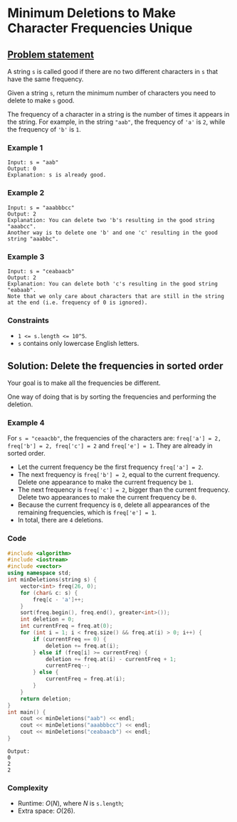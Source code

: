 # Minimum Deletions to Make Character Frequencies Unique

## [Problem statement](https://leetcode.com/problems/minimum-deletions-to-make-character-frequencies-unique/)

A string `s` is called good if there are no two different characters in `s` that have the same frequency.

Given a string `s`, return the minimum number of characters you need to delete to make `s` good.

The frequency of a character in a string is the number of times it appears in the string. For example, in the string `"aab"`, the frequency of `'a'` is `2`, while the frequency of `'b'` is `1`.

### Example 1
```text
Input: s = "aab"
Output: 0
Explanation: s is already good.
```

### Example 2
```text
Input: s = "aaabbbcc"
Output: 2
Explanation: You can delete two 'b's resulting in the good string "aaabcc".
Another way is to delete one 'b' and one 'c' resulting in the good string "aaabbc".
```

### Example 3
```text
Input: s = "ceabaacb"
Output: 2
Explanation: You can delete both 'c's resulting in the good string "eabaab".
Note that we only care about characters that are still in the string at the end (i.e. frequency of 0 is ignored).
``` 

### Constraints

* `1 <= s.length <= 10^5`.
* `s` contains only lowercase English letters.

## Solution: Delete the frequencies in sorted order
Your goal is to make all the frequencies be different.

One way of doing that is by sorting the frequencies and performing the deletion.

### Example 4
For `s = "ceaacbb"`, the frequencies of the characters are: `freq['a'] = 2, freq['b'] = 2, freq['c'] = 2` and `freq['e'] = 1`. They are already in sorted order.

* Let the current frequency be the first frequency `freq['a'] = 2`.
* The next frequency is `freq['b'] = 2`, equal to the current frequency. Delete one appearance to make the current frequency be `1`.
* The next frequency is `freq['c'] = 2`, bigger than the current frequency. Delete two appearances to make the current frequency be `0`.
* Because the current frequency is `0`, delete all appearances of the remaining frequencies, which is `freq['e'] = 1`.
* In total, there are `4` deletions.

### Code
```cpp
#include <algorithm>
#include <iostream>
#include <vector>
using namespace std;
int minDeletions(string s) {
    vector<int> freq(26, 0);
    for (char& c: s) {
        freq[c - 'a']++;
    }
    sort(freq.begin(), freq.end(), greater<int>());
    int deletion = 0;
    int currentFreq = freq.at(0);
    for (int i = 1; i < freq.size() && freq.at(i) > 0; i++) {
        if (currentFreq == 0) {
            deletion += freq.at(i);
        } else if (freq[i] >= currentFreq) {
            deletion += freq.at(i) - currentFreq + 1;
            currentFreq--;
        } else {
            currentFreq = freq.at(i);
        }
    }
    return deletion;
}
int main() {
    cout << minDeletions("aab") << endl;
    cout << minDeletions("aaabbbcc") << endl;
    cout << minDeletions("ceabaacb") << endl;
}
```
```text
Output:
0
2
2
```

### Complexity
* Runtime: $O(N)$, where $N$ is `s.length`;
* Extra space: $O(26)$.



